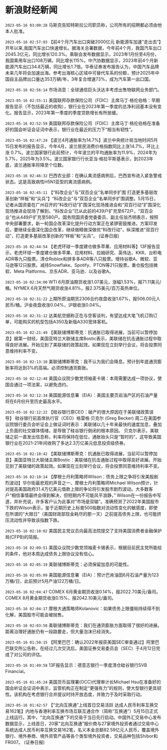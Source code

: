 # 新浪财经新闻
`2023-05-16 03:00:28` 马斯克告知特斯拉公司职员称，公司所有的招聘都必须由他本人批准。

`2023-05-16 02:57:03` 【前4个月汽车出口突破2000亿元 新能源车加速“走出去”】开年以来,我国汽车出口快速增长。据海关总署数据，今年前4个月，我国汽车出口2045.3亿元，同比增长120.3%。乘联会发布数据显示，2023年1月份至4月份，我国乘用车出口108万辆，同比增长115%。中汽协数据显示，2023年前4个月新能源汽车出口34.8万辆，同比增长1.7倍。华泰证券发布报告认为，中国汽车品牌未来几年将会加速出海。参考出海核心区域中可替代车系的份额，预计2025年中国自主品牌出口量达353万辆/年，3年复合增速73%，成为汽车第一出口国。

`2023-05-16 02:56:14` 市场消息：全球通信巨头沃达丰考虑出售物联网业务部门。

`2023-05-16 02:55:11` 美国联邦存款保险公司（FDIC）主席马丁·格伦伯格：早期报告显示（不包括最近的收购），银行业在2023年第一季度的总净利润基本没有变化。报告显示，2023年第一季度的季度贷款增长有所放缓。

`2023-05-16 02:52:59` 美国联邦存款保险公司（FDIC）主席马丁·格伦伯格在准备好的国会听证会证词中表示，银行业在最近的压力下“相当有韧性”。

`2023-05-16 02:47:24` 【波兰4月通胀率为14.7%】波兰中央统计局当地时间5月15日发布的报告显示，今年4月，波兰居民消费价格指数同比上涨14.7%，环比上涨 0.7%。波兰国家银行此前预计，今年波兰的平均通胀率为11.9%，2024年为5.7%，2025年为3.5%。波兰国家银行行长亚当·格拉平斯基表示，到2023年底，波兰通胀率将降至个位数。

`2023-05-16 02:46:32` 巴西农业部：在确认禽流感病例后，巴西宣布进入紧急警戒状态。这是高致病性H5N1亚型的禽流感病例。

`2023-05-16 02:45:11` 【“科改企业”与“双百企业”名单同步扩围 打造更多基层改革创新“样板”和“尖兵”】“科改企业”与“双百企业”名单同步扩围调整。5月15日，记者从国资委在广州召开的“科改行动”扩围深化现场推进会和“双百行动”扩围深化现场推进会现场了解到，“科改企业”已从此前的439户扩充至672户，“双百企业”也从449户扩充至580户。国务院国资委党委委员、副主任翁杰明表示，按照中央部署要求，新一轮国企改革深化提升行动方案正在紧锣密鼓推进。方案印发后，要继续全面深化国企改革，继续做精做深做优“科改行动”，纵深推进“双百行动”，打造更多基层改革创新的“样板”和“尖兵”。 (证券日报)

`2023-05-16 02:44:54` 【老虎环球一季度建仓做多苹果、应用材料等】13F报告显示，老虎环球一季度建仓做多苹果、应用材料、拉姆研究、英伟达、KKR、台积电ADR等九只股票。清仓Roblox和拼多多ADR等八只股票。增持谷歌A、微软、亚马逊等12只股票。减持Snowflake、Spotify、PTON等21只股票。重仓股包括微软、Meta Platforms、京东ADR、亚马逊、以及谷歌A。

`2023-05-16 02:34:00` WTI 6月原油期货收涨1.07美元，涨幅1.53%，报71.11美元/桶。NYMEX 6月天然气期货收涨4.81%，报2.375美元/百万英热单位。

`2023-05-16 02:31:22` 上期所原油期货2306合约夜盘收涨1.67%，报506.00元人民币/桶。沪金夜盘收涨0.04%，沪银收涨0.04%。

`2023-05-16 02:31:12` 达美航空据称正在与空客谈判，有望达成大笔飞机订购订单，可能购买的机型包括A350及新版A330宽体客机。

`2023-05-16 02:21:49` 【美联储博斯蒂克：抗通胀已取得进展，当前可以暂停加息】据第一财经，美国亚特兰大联储主席Bostic表示，美联储在抗击通胀过程中取得良好进展。开始见到了美联储的政策起效。如果现在立刻举行会议，将会投票同意维持利率不变。

`2023-05-16 02:13:10` 美联储博斯蒂克：我不认为我们会降息。预计到年底通货膨胀率将达到3%的高端。必须控制通货膨胀。

`2023-05-16 02:12:48` 美国众议院少数党领袖麦卡锡：本周需要达成一项协议，使国会通过一项法案，以避免违约。

`2023-05-16 02:12:34` 美国能源信息署（EIA）：美国主要页岩油产区的石油产量将在6月份升至历史最高水平。

`2023-05-16 02:12:22` 【硅谷银行原CEO：破产的很大原因在于美联储政策误导】 硅谷银行前首席执行官（CEO）格雷格·贝克尔 (Greg Becker) 周二在美国参议院银行委员会听证会上做证词时表示：美联储以几十年来最快的速度加息，叠加上负面的社交媒体情绪，是导致了硅谷银行倒闭的根本原因。 贝克尔表示，美联储之前一直发出信息称，利率将保持在低位，通胀抬头只是“暂时的”，这导致美国银行业在2021-21年间收购了多达2.3万亿美元低息投资级债券。

`2023-05-16 02:10:42` 【美联储博斯蒂克：抗通胀已取得进展，当前可以暂停加息】美国亚特兰大联储主席Bostic：美联储在抗击通胀过程中取得良好进展。开始见到了美联储的政策起效。如果现在立刻举行会议，将会投票同意维持利率不变。

`2023-05-16 02:10:14` 【摩根士丹利策略师Wilson：债务上限之争将引发美股剧烈波动】华尔街最悲观的声音之一、摩根士丹利策略师Michael Wilson预计，针对提高美国政府31.4万亿美元借款上限的争论将引发股市剧烈波动。大多数客户“相信事情最终会得到解决，但短期内不可能风平浪静，” Wilson在一份报告中写道，并补充说，许多客户认为此事对“市场是双输”。准确预测了2022年美国股市下跌的Wilson表示，鉴于近期历史上标普500指数对流动性变化的敏感度，即使在所谓的“大限日”（美国财政部现金耗尽的那一天）之前提高债务上限，也可能挤压流动性并导致该指数下跌。

`2023-05-16 02:10:02` 美国民主党议员向最高法院提交了支持美国消费者金融保护局(CFPB)的简报。

`2023-05-16 02:09:51` 美国众议院少数党领袖麦卡锡表示，根据目前民主党所能给的条件，他对本周达成债务上限协议没有信心。

`2023-05-16 02:05:19` 美联储博斯蒂克：必须保留加息的可能性。

`2023-05-16 02:05:09` 美国能源信息署（EIA）：预计巴肯油田6月石油产量为123万桶/日，此前预计5月产油122万桶/日。

`2023-05-16 02:04:47` COMEX 6月黄金期货收涨0.14%，报2022.70美元/盎司。COMEX 8月黄金期货收涨0.15%，报2042.10美元/盎司。

`2023-05-16 02:04:17` 摩根大通策略师Kolanovic：如果债务上限僵局持续得不到化解，美国股市可能会被抛售。

`2023-05-16 02:03:50` 美联储博斯蒂克：我们在通货膨胀方面取得了很好的进展。距离治理好通胀仍有一段路要走，但大量泡沫已经消失。

`2023-05-16 01:50:15` 【阿里巴巴：确认2022年报获美国SEC审查通过】阿里巴巴联交所公告称，在经过几次交流后，美国证券交易委员会（SEC）于4月12日完成了对公司的评估。

`2023-05-16 01:49:58` 13F报告显示：德意志银行一季度清仓硅谷银行SVB Financial。

`2023-05-16 01:45:24` 美国货币监理署(OCC)代理审计长Michael Hsu在准备好的国会听证会证词中表示，监管机构正在制定“更强有力”的规则，使大型银行更具韧性。该机构在考虑银行合并提议时持开放态度，并致力于及时采取行动。

`2023-05-16 01:42:57` 【“北向互换通”上线首日交易活跃 达成人民币利率互换交易162笔】内地与香港利率互换市场互联互通合作（简称“互换通”）5月15日正式上线运行。其中，“北向互换通”下的交易于当日先行启动。中国外汇交易中心发布数据显示，上线首日，20家“北向互换通”报价商与27家境外投资者通过交易中心系统达成人民币利率互换交易162笔，名义本金总额82.59亿元人民币，覆盖境外银行、境外券商、境外资管产品等各个类型境外投资者，交易品种包括Shibor和FR007。 (证券日报)

